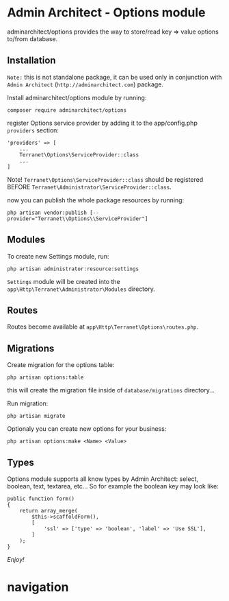 # Admin Architect - Options module
adminarchitect/options provides the way to store/read key => value options to/from database.

## Installation

`Note:` this is not standalone package, it can be used only in conjunction with `Admin Architect` (`http://adminarchitect.com`) package.

Install adminarchitect/options module by running:

```
composer require adminarchitect/options
```

register Options service provider by adding it to the app/config.php `providers` section:

```
'providers' => [
	...
	Terranet\Options\ServiceProvider::class
	...
]
```

Note! `Terranet\Options\ServiceProvider::class` should be registered BEFORE `Terranet\Administrator\ServiceProvider::class`.

now you can publish the whole package resources by running:

```
php artisan vendor:publish [--provider="Terranet\\Options\\ServiceProvider"]
```

## Modules
To create new Settings module, run:

```
php artisan administrator:resource:settings
```
`Settings` module will be created into the `app\Http\Terranet\Administrator\Modules` directory.

## Routes
Routes become available at `app\Http\Terranet\Options\routes.php`.

## Migrations
Create migration for the options table:

```
php artisan options:table
```

this will create the migration file inside of `database/migrations` directory...

Run migration:
```
php artisan migrate
```

Optionaly you can create new options for your business:

```
php artisan options:make <Name> <Value>
```

## Types
Options module supports all know types by Admin Architect: select, boolean, text, textarea, etc...
So for example the boolean key may look like:
```
public function form()
{
    return array_merge(
        $this->scaffoldForm(),
        [
            'ssl' => ['type' => 'boolean', 'label' => 'Use SSL'],
        ]
    );
}
```

*Enjoy!*
# navigation
